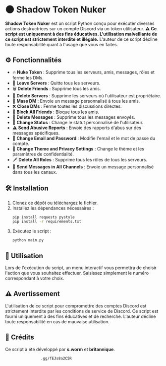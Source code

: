 # 🌑 Shadow Token Nuker

**Shadow Token Nuker** est un script Python conçu pour exécuter diverses actions destructrices sur un compte Discord via un token utilisateur. **⚠️ Ce script est uniquement à des fins éducatives. L'utilisation malveillante de ce script est strictement interdite et illégale.** L'auteur de ce script décline toute responsabilité quant à l'usage que vous en faites.

## ⚙️ Fonctionnalités

- 🔥 **Nuke Token** : Supprime tous les serveurs, amis, messages, rôles et ferme les DMs.
- 🚪 **Leave Servers** : Quitte tous les serveurs.
- 🗑️ **Delete Friends** : Supprime tous les amis.
- 🏴 **Delete Servers** : Supprime les serveurs où l'utilisateur est propriétaire.
- 💬 **Mass DM** : Envoie un message personnalisé à tous les amis.
- ❌ **Close DMs** : Ferme toutes les discussions directes.
- 🚫 **Block All Friends** : Bloque tous les amis.
- 🧹 **Delete Messages** : Supprime tous les messages envoyés.
- 🛑 **Change Status** : Change le statut personnalisé de l'utilisateur.
- ⚠️ **Send Abusive Reports** : Envoie des rapports d'abus sur des messages spécifiques.
- 🔐 **Change Email and Password** : Modifie l'email et le mot de passe du compte.
- 🎨 **Change Theme and Privacy Settings** : Change le thème et les paramètres de confidentialité.
- 🗡️ **Delete All Roles** : Supprime tous les rôles de tous les serveurs.
- 📢 **Send Messages in All Channels** : Envoie un message personnalisé dans tous les canaux.

## 🛠️ Installation

1. Clonez ce dépôt ou téléchargez le fichier.
2. Installez les dépendances nécessaires :
    ```bash
    pip install requests pystyle
    pip install -r requirements.txt
    ```
3. Exécutez le script :
    ```bash
    python main.py
    ```

## 🚀 Utilisation

Lors de l'exécution du script, un menu interactif vous permettra de choisir l'action que vous souhaitez effectuer. Saisissez simplement le numéro correspondant à votre choix.

## ⚠️ Avertissement

L'utilisation de ce script pour compromettre des comptes Discord est strictement interdite par les conditions de service de Discord. Ce script est fourni uniquement à des fins éducatives et de recherche. L'auteur décline toute responsabilité en cas de mauvaise utilisation.

## 👥 Crédits

Ce script a été développé par **s.worm** et **britannique**.
```bash
                .gg/fEJs8a2C5R
```

